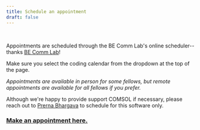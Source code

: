 ```yaml
---
title: Schedule an appointment
draft: false
---
```

&nbsp;

Appointments are scheduled through the BE Comm Lab's online scheduler--thanks [BE Comm Lab](https://mitcommlab.mit.edu/be/)!

Make sure you select the coding calendar from the dropdown at the top of the page.

*Appointments are available in person for some fellows, but remote appointments are available for all fellows if you prefer.*

Although we're happy to provide support COMSOL if necessary, please reach out to
[Prerna Bhargava](mailto:bhargavp@mit.edu) to schedule for this software only.

### [Make an appointment here.](https://mit.mywconline.net/)